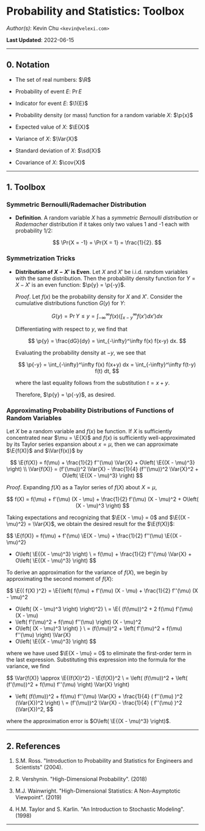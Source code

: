 Probability and Statistics: Toolbox
===================================

*Author(s)*: Kevin Chu `<kevin@velexi.com>`

__Last Updated__: 2022-06-15

--------------------------------------------------------------------------------------------

## 0. Notation

* $\newcommand{\R}{\mathbb{R}}$
  The set of real numbers: $\R$

* $\newcommand{\Pr}[1]{\mathbb{P}\left[{#1}\right]}$
  Probability of event $E$: $\Pr{E}$

* $\newcommand{\1}[1]{\mathbf{1}_{\left\{{#1}\right\}}}$
  Indicator for event $E$: $\1{E}$

* $\newcommand{\p}[1]{p\left({#1}\right)}$
  Probability density (or mass) function for a random variable $X$: $\p{x}$

* $\newcommand{\E}[1]{\mathbb{E}\left[{#1}\right]}$
  Expected value of $X$: $\E{X}$

* $\newcommand{\Var}[1]{\operatorname{Var}{\left(#1\right)}}$
  Variance of $X$: $\Var{X}$

* $\newcommand{\sd}[1]{\sigma{\left(#1\right)}}$
  Standard deviation of $X$: $\sd{X}$

* $\newcommand{\cov}[1]{\operatorname{cov}{\left(#1\right)}}$
  Covariance of $X$: $\cov{X}$

--------------------------------------------------------------------------------------------

## 1. Toolbox

### Symmetric Bernoulli/Rademacher Distribution

* __Definition__. A random variable $X$ has a _symmetric Bernoulli distribution_ or
  _Rademacher_ distribution if it takes only two values 1 and -1 each with probability
  $1/2$:

  $$
  \Pr{X = -1} = \Pr{X = 1} = \frac{1}{2}.
  $$

### Symmetrization Tricks

* __Distribution of $X - X'$ is Even__. Let $X$ and $X'$ be i.i.d. random variables with
  the same distribution. Then the probability density function for $Y = X - X'$ is an even
  function: $\p{y} = \p{-y}$.

  _Proof_. Let $f(x)$ be the probability density for $X$ and $X'$. Consider the cumulative
  distributions function $G(y)$ for $Y$:

  $$
  G(y)
  = \Pr{Y \le y}
  = \int_{-\infty}^\infty f(x) \left( \int_{x-y}^{\infty} f(x') dx' \right) dx
  $$

  Differentiating with respect to $y$, we find that

  $$
  \p{y} = \frac{dG}{dy}
  = \int_{-\infty}^\infty f(x) f(x-y) dx.
  $$

  Evaluating the probability density at $-y$, we see that

  $$
  \p{-y}
  = \int_{-\infty}^\infty f(x) f(x+y) dx
  = \int_{-\infty}^\infty f(t-y) f(t) dt,
  $$

  where the last equality follows from the substitution $t = x + y$.

  Therefore, $\p{y} = \p{-y}$, as desired.

### Approximating Probability Distributions of Functions of Random Variables

Let $X$ be a random variable and $f(x)$ be function. If $X$ is sufficiently concentrated
near $\mu = \E{X}$ and $f(x)$ is sufficiently well-approximated by its Taylor series
expansion about $x = \mu$, then we can approximate $\E{f(X)}$ and $\Var{f(x)}$ by

$$
\E{f(X)} = f(\mu) + \frac{1}{2} f''(\mu) \Var{X} + O\left( \E{(X - \mu)^3} \right) \\
\Var{f(X)} = (f'(\mu))^2 \Var{X} - \frac{1}{4} (f''(\mu))^2 \Var{X}^2
           + O\left( \E{(X - \mu)^3} \right)
$$

_Proof_. Expanding $f(X)$ as a Taylor series of $f(X)$ about $X = \mu$,

$$
f(X) = f(\mu) + f'(\mu) (X - \mu) + \frac{1}{2} f'(\mu) (X - \mu)^2
     + O\left( (X - \mu)^3 \right)
$$

Taking expectations and recognizing that $\E{X - \mu} = 0$ and $\E{(X - \mu)^2} = \Var{X}$,
we obtain the desired result for the $\E{f(X)}$:

$$
\E{f(X)}
= f(\mu) + f'(\mu) \E{X - \mu} + \frac{1}{2} f''(\mu) \E{(X - \mu)^2}
  + O\left( \E{(X - \mu)^3} \right) \\
= f(\mu) + \frac{1}{2} f''(\mu) \Var{X} + O\left( \E{(X - \mu)^3} \right)
$$

To derive an approximation for the variance of $f(X)$, we begin by approximating the second
moment of $f(X)$:

$$
\E{( f(X) )^2}
= \E{\left(
  f(\mu) + f'(\mu) (X - \mu) + \frac{1}{2} f''(\mu) (X - \mu)^2
  + O\left( (X - \mu)^3 \right)
  \right)^2} \\
= \E{
  (f(\mu))^2 + 2 f(\mu) f'(\mu) (X - \mu)
  + \left( f'(\mu)^2 + f(\mu) f''(\mu) \right) (X - \mu)^2
  + O\left( (X - \mu)^3 \right)
  } \\
= (f(\mu))^2 + \left( f'(\mu)^2 + f(\mu) f''(\mu) \right) \Var{X}
  + O\left( \E{(X - \mu)^3} \right)
$$

where we have used $\E{X - \mu} = 0$ to eliminate the first-order term in the last
expression. Substituting this expression into the formula for the variance, we find

$$
\Var{f(X)}
\approx \E{(f(X))^2} - \E{f(X)}^2 \\
= \left( (f(\mu))^2 + \left( (f'(\mu))^2 + f(\mu) f''(\mu) \right) \Var{X} \right)
- \left( (f(\mu))^2 + f(\mu) f''(\mu) \Var{X}
       + \frac{1}{4} ( f''(\mu) )^2 (\Var{X})^2 \right) \\
= (f'(\mu))^2 \Var{X} - \frac{1}{4} ( f''(\mu) )^2 (\Var{X})^2,
$$

where the approximation error is $O\left( \E{(X - \mu)^3} \right)$.

--------------------------------------------------------------------------------------------

## 2. References

1. S.M. Ross. "Introduction to Probability and Statistics for Engineers and
   Scientists" (2004).

2. R. Vershynin. "High-Dimensional Probability". (2018)

3. M.J. Wainwright. "High-Dimensional Statistics: A Non-Asymptotic Viewpoint". (2019)

4. H.M. Taylor and S. Karlin. "An Introduction to Stochastic Modeling". (1998)

--------------------------------------------------------------------------------------------

[----------------------------------- INTERNAL LINKS -----------------------------------]: #

[----------------------------------- EXTERNAL LINKS -----------------------------------]: #
